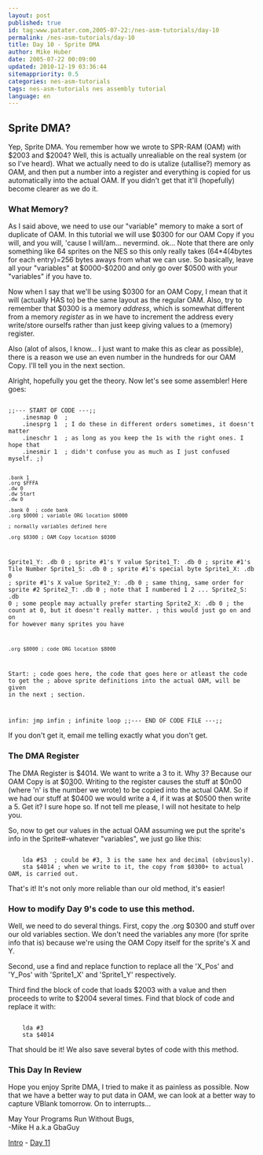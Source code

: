 ```yaml
---
layout: post
published: true
id: tag:www.patater.com,2005-07-22:/nes-asm-tutorials/day-10
permalink: /nes-asm-tutorials/day-10
title: Day 10 - Sprite DMA
author: Mike Huber
date: 2005-07-22 00:09:00
updated: 2010-12-19 03:36:44
sitemappriority: 0.5
categories: nes-asm-tutorials
tags: nes-asm-tutorials nes assembly tutorial
language: en
---
```

<h2>Sprite DMA?</h2>
<p>Yep, Sprite DMA. You remember how we wrote to SPR-RAM (OAM) with $2003
and $2004? Well, this is actually unrealiable on the real system (or so I've heard).
What we actually need to do is utalize (utallise?) memory as OAM, and then put a
number into a register and everything is copied for us automatically into the actual
OAM. If you didn't get that it'll (hopefully) become clearer as we do it.</p>

<h3>What Memory?</h3>

<p>As I said above, we need to use our "variable" memory to make a sort of
duplicate of OAM. In this tutorial we will use $0300 for our OAM Copy if you will,
and you will, 'cause I will/am... nevermind. ok... Note that there are only something
like 64 sprites on the NES so this only really takes (64*4(4bytes for each entry)=256
bytes aways from what we can use. So basically, leave all your "variables" at $0000-$0200
and only go over $0500 with your "variables" if you have to.</p>

<p>Now when I say that we'll be using $0300 for an OAM Copy, I mean that it will
(actually HAS to) be the same layout as the regular OAM. Also, try to remember that
$0300 is a memory <em>address</em>, which is somewhat different from a memory <em>register</em>
as in we have to increment the address every write/store ourselfs rather than just keep giving
values to a (memory) register.</p>

<p>Also (alot of alsos, I know... I just want to make this as clear as possible),
there is a reason we use an even number in the hundreds for our OAM Copy. I'll tell
you in the next section.</p>

<p>Alright, hopefully you get the theory. Now let's see some assembler!
Here goes:</p>
<code class="block">
;;--- START OF CODE ---;;
    .inesmap 0  ;
    .inesprg 1  ; I do these in different orders sometimes, it doesn't matter
    .ineschr 1  ; as long as you keep the 1s with the right ones. I hope that
    .inesmir 1  ; didn't confuse you as much as I just confused myself. ;)

    .bank 1
    .org $FFFA
    .dw 0
    .dw Start
    .dw 0

    .bank 0  ; code bank
    .org $0000 ; variable ORG location $0000

    ; normally variables defined here

    .org $0300 ; OAM Copy location $0300

Sprite1_Y:     .db  0   ; sprite #1's Y value
Sprite1_T:     .db  0   ; sprite #1's Tile Number
Sprite1_S:     .db  0   ; sprite #1's special byte
Sprite1_X:     .db  0   ; sprite #1's X value
Sprite2_Y:     .db  0   ; same thing, same order for sprite #2
Sprite2_T:     .db  0   ; note that I numbered 1 2 ...
Sprite2_S:     .db  0   ; some people may actually prefer starting
Sprite2_X:     .db  0   ; the count at 0, but it doesn't really matter.
; this would just go on and on for however many sprites you have

    .org $8000 ; code ORG location $8000

Start:
    ; code goes here, the code that goes here or atleast the code to get the
    ; above sprite definitions into the actual OAM, will be given in the next
    ; section.

infin:
    jmp infin  ; infinite loop
;;--- END OF CODE FILE ---;;
</code>


<p>If you don't get it, email me telling exactly what you don't get.</p>

<h3>The DMA Register</h3>

<p>The DMA Register is $4014. We want to write a 3 to it. Why 3? Because
our OAM Copy is at $0<u>3</u>00. Writing to the register causes the stuff at
$0n00 (where 'n' is the number we wrote) to be copied into the actual OAM.
So if we had our stuff at $0400 we would write a 4, if it was at $0500 then
write a 5. Get it? I sure hope so. If not tell me please, I will not hesitate
to help you.</p>

<p>So, now to get our values in the actual OAM assuming we put the sprite's info
in the Sprite#-whatever "variables", we just go like this:</p>
<code class="block">
    lda #$3  ; could be #3, 3 is the same hex and decimal (obviously).
    sta $4014 ; when we write to it, the copy from $0300+ to actual OAM, is carried out.
</code>


<p>That's it! It's not only more reliable than our old method, it's easier!</p>

<h3>How to modify Day 9's code to use this method.</h3>

<p>Well, we need to do several things. First, copy the .org $0300 and stuff
over our old variables section. We don't need the variables any more (for
sprite info that is) because we're using the OAM Copy itself for the sprite's X
and Y.</p>

<p>Second, use a find and replace function to replace all the 'X_Pos' and
'Y_Pos' with 'Sprite1_X' and 'Sprite1_Y' respectively.</p>

<p>Third find the block of code that loads $2003 with a value and then proceeds to
write to $2004 several times. Find that block of code and replace it with:</p>
<code class="block">
    lda #3
    sta $4014
</code>


<p>That should be it! We also save several bytes of code with this method.</p>

<h3>This Day In Review</h3>

<p>Hope you enjoy Sprite DMA, I tried to make it as painless as possible.  Now
that we have a better way to put data in OAM, we can look at a better way to
capture VBlank tomorrow. On to interrupts...</p>

<p>
    May Your Programs Run Without Bugs,<br/>
        -Mike H a.k.a GbaGuy
</p>

<div class="series-navigation">
<a href="/nes-asm-tutorials">Intro</a> - <a href="/nes-asm-tutorials/day-11">Day 11</a>
</div>
